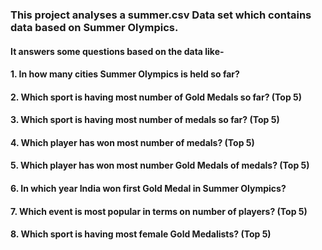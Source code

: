 ### This project analyses a summer.csv Data set which contains data based on Summer Olympics.<br>
#### It answers some questions based on the data like-<br>
#### 1. In how many cities Summer Olympics is held so far?<br>
#### 2. Which sport is having most number of Gold Medals so far? (Top 5)<br>
#### 3. Which sport is having most number of medals so far? (Top 5)<br>
#### 4. Which player has won most number of medals? (Top 5)<br>
#### 5. Which player has won most number Gold Medals of medals? (Top 5)<br>
#### 6. In which year India won first Gold Medal in Summer Olympics?<br>
#### 7. Which event is most popular in terms on number of players? (Top 5)<br>
#### 8. Which sport is having most female Gold Medalists? (Top 5)<br>

